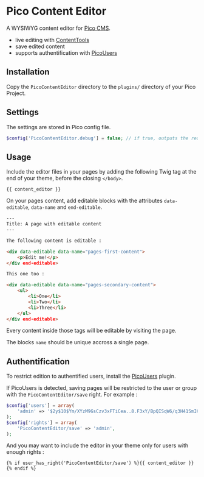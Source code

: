 # Pico Content Editor

A WYSIWYG content editor for [Pico CMS](http://picocms.org).

- live editing with [ContentTools]
- save edited content
- supports authentification with [PicoUsers]

## Installation

Copy the `PicoContentEditor` directory to the `plugins/` directory of your Pico Project.

## Settings

The settings are stored in Pico config file.

```php
$config['PicoContentEditor.debug'] = false; // if true, outputs the requests to the console
```

## Usage

Include the editor files in your pages by adding the following Twig tag at the end of your theme, before the closing `</body>`.

```twig
{{ content_editor }}
```

On your pages content, add editable blocks with the attributes `data-editable`, `data-name` and `end-editable`.

```html
---
Title: A page with editable content
---

The following content is editable :

<div data-editable data-name="pages-first-content">
    <p>Edit me!</p>
</div end-editable>

This one too : 

<div data-editable data-name="pages-secondary-content">
    <ul>
        <li>One</li>
        <li>Two</li>
        <li>Three</li>
    </ul>
</div end-editable>
```

Every content inside those tags will be editable by visiting the page.

The blocks `name` should be unique accross a single page.

## Authentification

To restrict edition to authentified users, install the [PicoUsers] plugin.

If PicoUsers is detected, saving pages will be restricted to the user or group with the `PicoContentEditor/save` right. For example :

```php
$config['users'] = array(
    'admin' => '$2y$10$Ym/XYzM9GsCzv3xFTiCea..8.F3xY/BpQISqW6/q3H41SmIK1reZe'
);
$config['rights'] = array(
    'PicoContentEditor/save' => 'admin',
);
```

And you may want to include the editor in your theme only for users with enough rights :

```twig
{% if user_has_right('PicoContentEditor/save') %}{{ content_editor }}{% endif %}
```

[ContentTools]: http://getcontenttools.com
[PicoUsers]: https://github.com/nliautaud/pico-users